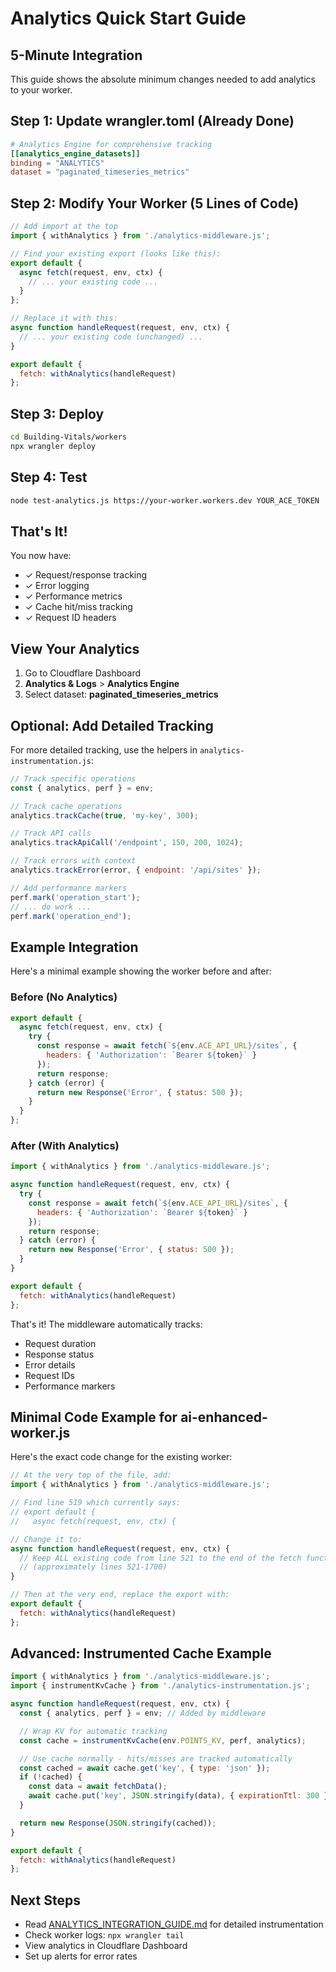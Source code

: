 # Analytics Quick Start Guide

## 5-Minute Integration

This guide shows the absolute minimum changes needed to add analytics to your worker.

## Step 1: Update wrangler.toml (Already Done)

```toml
# Analytics Engine for comprehensive tracking
[[analytics_engine_datasets]]
binding = "ANALYTICS"
dataset = "paginated_timeseries_metrics"
```

## Step 2: Modify Your Worker (5 Lines of Code)

```javascript
// Add import at the top
import { withAnalytics } from './analytics-middleware.js';

// Find your existing export (looks like this):
export default {
  async fetch(request, env, ctx) {
    // ... your existing code ...
  }
};

// Replace it with this:
async function handleRequest(request, env, ctx) {
  // ... your existing code (unchanged) ...
}

export default {
  fetch: withAnalytics(handleRequest)
};
```

## Step 3: Deploy

```bash
cd Building-Vitals/workers
npx wrangler deploy
```

## Step 4: Test

```bash
node test-analytics.js https://your-worker.workers.dev YOUR_ACE_TOKEN
```

## That's It!

You now have:
- ✓ Request/response tracking
- ✓ Error logging
- ✓ Performance metrics
- ✓ Cache hit/miss tracking
- ✓ Request ID headers

## View Your Analytics

1. Go to Cloudflare Dashboard
2. **Analytics & Logs** > **Analytics Engine**
3. Select dataset: **paginated_timeseries_metrics**

## Optional: Add Detailed Tracking

For more detailed tracking, use the helpers in `analytics-instrumentation.js`:

```javascript
// Track specific operations
const { analytics, perf } = env;

// Track cache operations
analytics.trackCache(true, 'my-key', 300);

// Track API calls
analytics.trackApiCall('/endpoint', 150, 200, 1024);

// Track errors with context
analytics.trackError(error, { endpoint: '/api/sites' });

// Add performance markers
perf.mark('operation_start');
// ... do work ...
perf.mark('operation_end');
```

## Example Integration

Here's a minimal example showing the worker before and after:

### Before (No Analytics)

```javascript
export default {
  async fetch(request, env, ctx) {
    try {
      const response = await fetch(`${env.ACE_API_URL}/sites`, {
        headers: { 'Authorization': `Bearer ${token}` }
      });
      return response;
    } catch (error) {
      return new Response('Error', { status: 500 });
    }
  }
};
```

### After (With Analytics)

```javascript
import { withAnalytics } from './analytics-middleware.js';

async function handleRequest(request, env, ctx) {
  try {
    const response = await fetch(`${env.ACE_API_URL}/sites`, {
      headers: { 'Authorization': `Bearer ${token}` }
    });
    return response;
  } catch (error) {
    return new Response('Error', { status: 500 });
  }
}

export default {
  fetch: withAnalytics(handleRequest)
};
```

That's it! The middleware automatically tracks:
- Request duration
- Response status
- Error details
- Request IDs
- Performance markers

## Minimal Code Example for ai-enhanced-worker.js

Here's the exact code change for the existing worker:

```javascript
// At the very top of the file, add:
import { withAnalytics } from './analytics-middleware.js';

// Find line 519 which currently says:
// export default {
//   async fetch(request, env, ctx) {

// Change it to:
async function handleRequest(request, env, ctx) {
  // Keep ALL existing code from line 521 to the end of the fetch function
  // (approximately lines 521-1700)
}

// Then at the very end, replace the export with:
export default {
  fetch: withAnalytics(handleRequest)
};
```

## Advanced: Instrumented Cache Example

```javascript
import { withAnalytics } from './analytics-middleware.js';
import { instrumentKvCache } from './analytics-instrumentation.js';

async function handleRequest(request, env, ctx) {
  const { analytics, perf } = env; // Added by middleware

  // Wrap KV for automatic tracking
  const cache = instrumentKvCache(env.POINTS_KV, perf, analytics);

  // Use cache normally - hits/misses are tracked automatically
  const cached = await cache.get('key', { type: 'json' });
  if (!cached) {
    const data = await fetchData();
    await cache.put('key', JSON.stringify(data), { expirationTtl: 300 });
  }

  return new Response(JSON.stringify(cached));
}

export default {
  fetch: withAnalytics(handleRequest)
};
```

## Next Steps

- Read [ANALYTICS_INTEGRATION_GUIDE.md](./ANALYTICS_INTEGRATION_GUIDE.md) for detailed instrumentation
- Check worker logs: `npx wrangler tail`
- View analytics in Cloudflare Dashboard
- Set up alerts for error rates
